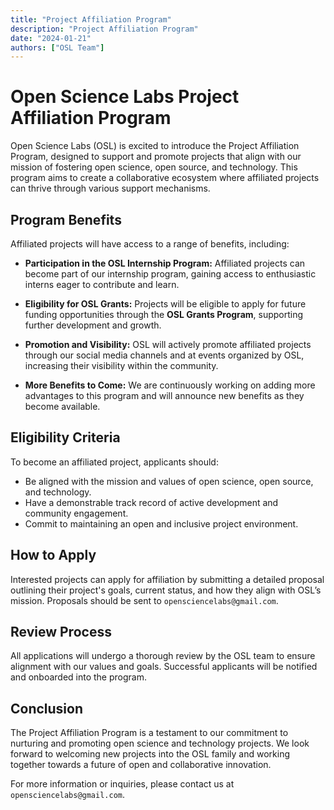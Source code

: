 ```yaml
---
title: "Project Affiliation Program"
description: "Project Affiliation Program"
date: "2024-01-21"
authors: ["OSL Team"]
---
```


# Open Science Labs Project Affiliation Program

Open Science Labs (OSL) is excited to introduce the Project Affiliation Program,
designed to support and promote projects that align with our mission of
fostering open science, open source, and technology. This program aims to create
a collaborative ecosystem where affiliated projects can thrive through various
support mechanisms.

## Program Benefits

Affiliated projects will have access to a range of benefits, including:

- **Participation in the OSL Internship Program:** Affiliated projects can
  become part of our internship program, gaining access to enthusiastic interns
  eager to contribute and learn.

- **Eligibility for OSL Grants:** Projects will be eligible to apply for future
  funding opportunities through the **OSL Grants Program**, supporting further
  development and growth.

- **Promotion and Visibility:** OSL will actively promote affiliated projects
  through our social media channels and at events organized by OSL, increasing
  their visibility within the community.

- **More Benefits to Come:** We are continuously working on adding more
  advantages to this program and will announce new benefits as they become
  available.

## Eligibility Criteria

To become an affiliated project, applicants should:

- Be aligned with the mission and values of open science, open source, and
  technology.
- Have a demonstrable track record of active development and community
  engagement.
- Commit to maintaining an open and inclusive project environment.

## How to Apply

Interested projects can apply for affiliation by submitting a detailed proposal
outlining their project's goals, current status, and how they align with OSL’s
mission. Proposals should be sent to `opensciencelabs@gmail.com`.

## Review Process

All applications will undergo a thorough review by the OSL team to ensure
alignment with our values and goals. Successful applicants will be notified and
onboarded into the program.

## Conclusion

The Project Affiliation Program is a testament to our commitment to nurturing
and promoting open science and technology projects. We look forward to welcoming
new projects into the OSL family and working together towards a future of open
and collaborative innovation.

For more information or inquiries, please contact us at
`opensciencelabs@gmail.com`.
